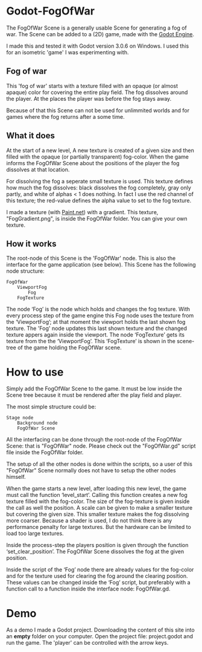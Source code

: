 # Godot-FogOfWar

The FogOfWar Scene is a generally usable Scene for generating a fog of war. The Scene can be  added to a (2D) game, made with the [Godot Engine](https://godotengine.org/).

I made this and tested it with Godot version 3.0.6 on Windows.
I used this for an isometric 'game' I was experimenting with.

## Fog of war
This 'fog of war' starts with a texture filled with an opaque (or almost apaque) color for covering the entire play field. The fog dissolves around the player. At the places the player was before the fog stays away.

Because of that this Scene can not be used for unlimmited worlds and for games where the fog returns after a some time.

## What it does
At the start of a new level, A new texture is created of a given size and then filled with the opaque (or partially transparent) fog-color. When the game informs the FogOfWar Scene about the positions of the player the fog dissolves at that location.

For dissolving the fog a seperate small texture is used. This texture defines how much the fog dissolves: black dissolves the fog completely, gray only partly, and white of alphas < 1 does nothing. In fact I use the red channel of this texture; the red-value defines the alpha value to set to the fog texture.

I made a texture (with [Paint.net](https://www.getpaint.net/)) with a gradient. This texture, "FogGradient.png", is inside the FogOfWar folder. You can give your own texture.

## How it works
The root-node of this Scene is the 'FogOfWar' node. This is also the interface for the game application (see below). This Scene has the following node structure:

    FogOfWar
        ViewportFog
            Fog
        FogTexture

The node ‘Fog’ is the node which holds and changes the fog texture. With every process step of the game engine this Fog node uses the texture from the ‘ViewportFog’; at that moment the viewport holds the last shown fog texture. The 'Fog' node updates this last shown texture and the changed texture appers again inside the viewport. The node ‘FogTexture’ gets its texture from the the ‘ViewportFog’. This ‘FogTexture’ is shown in the scene-tree of the game holding the FogOfWar scene.

# How to use
Simply add the FogOfWar Scene to the game. It must be low inside the Scene tree because it must be rendered after the play field and player.

The most simple structure could be:

    Stage node
        Background node
        FogOfWar Scene

All the interfacing can be done through the root-node of the FogOfWar Scene: that is "FogOfWar" node. Please check out the "FogOfWar.gd" script file inside the FogOfWar folder.

The setup of all the other nodes is done within the scripts, so a user of this "FogOfWar" Scene normally does not have to setup the other nodes himself.

When the game starts a new level, after loading this new level, the game must call the function ‘level_start’. Calling this function creates a new fog texture filled with the fog-color. The size of the fog-texture is given inside the call as well the position. A scale can be given to make a smaller texture but covering the given size. This smaller texture makes the fog dissolving more coarser. Because a shader is used, I do not think there is any performance penalty for large textures. But the hardware can be limited to load too large textures.

Inside the process-step the players position is given through the function ‘set_clear_position’. The FogOfWar Scene dissolves the fog at the given position.

Inside the script of the ‘Fog’ node there are already values for the fog-color and for the texture used for clearing the fog around the clearing position. These values can be changed inside the ‘Fog’ script, but preferably with a function call to a function inside the interface node: FogOfWar.gd.

# Demo
As a demo I made a Godot project. Downloading the content of this site into an **empty** folder on your computer. Open the project file: project.godot and run the game. The 'player' can be controlled with the arrow keys.






